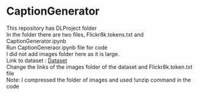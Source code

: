 # CaptionGenerator  
This repository has DLProject folder  
In the folder there are two files, Flickr8k.tokens.txt and CaptionGenerator.ipynb  
Run CaptionGeneraor.ipynb file for code  
I did not add images folder here as it is large.  
Link to dataset :  [Dataset](https://www.kaggle.com/datasets/shadabhussain/flickr8k)  
Change the links of the images folder of the dataset and Flickr8k.token.txt file   
Note: I compressed the folder of images and used !unzip command in the code  
